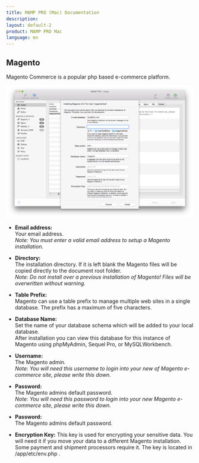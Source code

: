```yaml
---
title: MAMP PRO (Mac) Documentation
description: 
layout: default-2
product: MAMP PRO Mac
language: en
---
```


## Magento

Magento Commerce is a popular php based e-commerce platform. 

![MAMP](Magento.png)

*  **Email address:**  
   Your email address.  
   *Note: You must enter a valid email address to setup a Magento installation.*

*  **Directory:**  
   The installation directory. If it is left blank the Magento files will be copied directly to the document root folder.  
   *Note: Do not install over a previous installation of Magento! Files will be overwritten without warning.*  

*  **Table Prefix:**  
   Magento can use a table prefix to manage multiple web sites in a single database. The prefix has a maximum of five characters.

*  **Database Name:**  
   Set the name of your database schema which will be added to your local database.  
   After installation you can view this database for this instance of Magento using phpMyAdmin, Sequel Pro, or           MySQLWorkbench.
 
*  **Username:**  
   The Magento admin.  
   *Note: You will need this username to login into your new of Magento e-commerce site, please write this down.*  

*  **Password:**  
   The Magento admins default password.  
   *Note: You will need this password to login into your new Magento e-commerce site, please write this down.*

*  **Password:**  
   The Magento admins default password. 

*  **Encryption Key:**
   This key is used for encrypting your sensitive data. You will need it if you move your data to a different Magento installation. Some payment and shipment processors require it. The key is located in <document root>/app/etc/env.php . 

